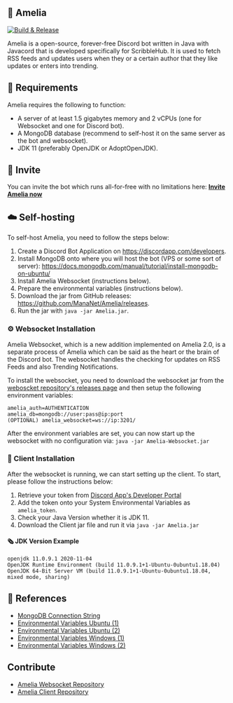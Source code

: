 ## 🌃 Amelia
[![Build & Release](https://github.com/ManaNet/Amelia/actions/workflows/release.yml/badge.svg)](https://github.com/ManaNet/Amelia/actions/workflows/release.yml)

Amelia is a open-source, forever-free Discord bot written in Java with Javacord that is developed specifically for ScribbleHub. It is used to fetch RSS feeds and updates users when they or a certain author that they like updates or enters into trending.

## 🧰 Requirements
Amelia requires the following to function:
- A server of at least 1.5 gigabytes memory and 2 vCPUs (one for Websocket and one for Discord bot).
- A MongoDB database (recommend to self-host it on the same server as the bot and websocket).
- JDK 11 (preferably OpenJDK or AdoptOpenJDK).

## 💌 Invite
You can invite the bot which runs all-for-free with no limitations here: **__[Invite Amelia now](https://discord.com/api/oauth2/authorize?client_id=786464598835986483&permissions=67488832&scope=bot%20applications.commands)__**

## ☁️ Self-hosting
To self-host Amelia, you need to follow the steps below:
1. Create a Discord Bot Application on https://discordapp.com/developers.
2. Install MongoDB onto where you will host the bot (VPS or some sort of server): https://docs.mongodb.com/manual/tutorial/install-mongodb-on-ubuntu/
3. Install Amelia Websocket (instructions below).
4. Prepare the environmental variables (instructions below).
5. Download the jar from GitHub releases: https://github.com/ManaNet/Amelia/releases.
6. Run the jar with `java -jar Amelia.jar`.

### ⚙️ Websocket Installation
Amelia Websocket, which is a new addition implemented on Amelia 2.0, is a separate process of Amelia which can be said as the heart or the brain
of the Discord bot. The websocket handles the checking for updates on RSS Feeds and also Trending Notifications.

To install the websocket, you need to download the websocket jar from the [weboscket repository's releases page](https://github.com/ManaNet/Amelia-Websocket/releases) and then setup the following environment variables:
```
amelia_auth=AUTHENTICATION
amelia_db=mongodb://user:pass@ip:port
(OPTIONAL) amelia_websocket=ws://ip:3201/
```

After the environment variables are set, you can now start up the websocket with no configuration via: `java -jar Amelia-Websocket.jar`

### 🔧 Client Installation
After the websocket is running, we can start setting up the client. To start, please follow the instructions below:
1. Retrieve your token from [Discord App's Developer Portal](https://discord.com/developers/)
2. Add the token onto your System Environmental Variables as `amelia_token`.
3. Check your Java Version whether it is JDK 11.
4. Download the Client jar file and run it via `java -jar Amelia.jar`

#### 🗞️ JDK Version Example
```
openjdk 11.0.9.1 2020-11-04
OpenJDK Runtime Environment (build 11.0.9.1+1-Ubuntu-0ubuntu1.18.04)
OpenJDK 64-Bit Server VM (build 11.0.9.1+1-Ubuntu-0ubuntu1.18.04, mixed mode, sharing)
```

## 📰 References
- [MongoDB Connection String](https://docs.mongodb.com/manual/reference/connection-string/)
- [Environmental Variables Ubuntu (1)](https://mkyong.com/linux/how-to-set-environment-variable-in-ubuntu)
- [Environmental Variables Ubuntu (2)](https://help.ubuntu.com/community/EnvironmentVariables)
- [Environmental Variables Windows (1)](https://docs.oracle.com/en/database/oracle/r-enterprise/1.5.1/oread/creating-and-modifying-environment-variables-on-windows.html)
- [Environmental Variables Windows (2)](https://www.computerhope.com/issues/ch000549.htm)


## Contribute
- [Amelia Websocket Repository](https://github.com/ManaNet/Amelia-Websocket)
- [Amelia Client Repository](https://github.com/ManaNet/Amelia)
